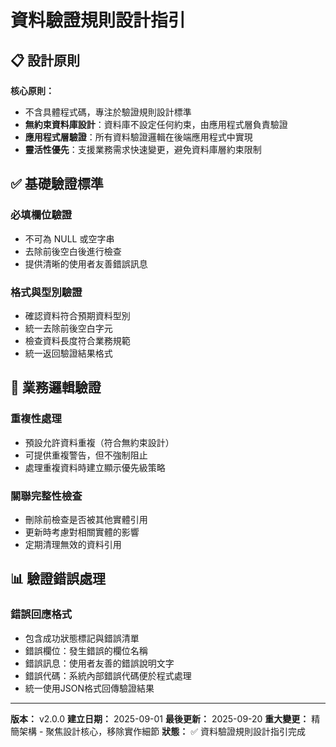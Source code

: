 # 資料驗證規則設計指引

## 📋 設計原則

**核心原則：**
- 不含具體程式碼，專注於驗證規則設計標準
- **無約束資料庫設計**：資料庫不設定任何約束，由應用程式層負責驗證
- **應用程式層驗證**：所有資料驗證邏輯在後端應用程式中實現
- **靈活性優先**：支援業務需求快速變更，避免資料庫層約束限制

## ✅ 基礎驗證標準

### **必填欄位驗證**
- 不可為 NULL 或空字串
- 去除前後空白後進行檢查
- 提供清晰的使用者友善錯誤訊息

### **格式與型別驗證**
- 確認資料符合預期資料型別
- 統一去除前後空白字元
- 檢查資料長度符合業務規範
- 統一返回驗證結果格式

## 🚨 業務邏輯驗證

### **重複性處理**
- 預設允許資料重複（符合無約束設計）
- 可提供重複警告，但不強制阻止
- 處理重複資料時建立顯示優先級策略

### **關聯完整性檢查**
- 刪除前檢查是否被其他實體引用
- 更新時考慮對相關實體的影響
- 定期清理無效的資料引用

## 📊 驗證錯誤處理

### **錯誤回應格式**
- 包含成功狀態標記與錯誤清單
- 錯誤欄位：發生錯誤的欄位名稱
- 錯誤訊息：使用者友善的錯誤說明文字
- 錯誤代碼：系統內部錯誤代碼便於程式處理
- 統一使用JSON格式回傳驗證結果

---

**版本：** v2.0.0
**建立日期：** 2025-09-01
**最後更新：** 2025-09-20
**重大變更：** 精簡架構 - 聚焦設計核心，移除實作細節
**狀態：** ✅ 資料驗證規則設計指引完成